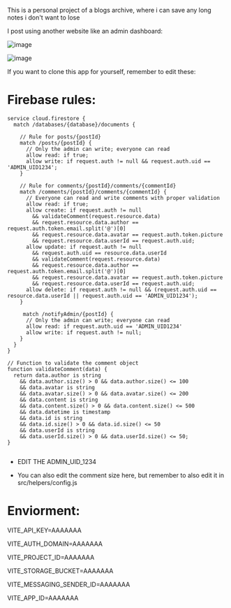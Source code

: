 This is a personal project of a blogs archive, where i can save any long notes i don't want to lose

I post using another website like an admin dashboard:

![image](https://github.com/user-attachments/assets/3808449c-88f6-4f15-a93c-a2847e5b9981)

![image](https://github.com/user-attachments/assets/a405c2aa-f546-4835-a185-bc7b43684e30)



If you want to clone this app for yourself, remember to edit these:

# Firebase rules:

```
service cloud.firestore {
  match /databases/{database}/documents {
  
    // Rule for posts/{postId}
    match /posts/{postId} {
      // Only the admin can write; everyone can read
      allow read: if true;
      allow write: if request.auth != null && request.auth.uid == 'ADMIN_UID1234';
    }

    // Rule for comments/{postId}/comments/{commentId}
    match /comments/{postId}/comments/{commentId} {
      // Everyone can read and write comments with proper validation
      allow read: if true;
      allow create: if request.auth != null 
        && validateComment(request.resource.data)
        && request.resource.data.author == request.auth.token.email.split('@')[0]
        && request.resource.data.avatar == request.auth.token.picture
        && request.resource.data.userId == request.auth.uid;
      allow update: if request.auth != null 
        && request.auth.uid == resource.data.userId 
        && validateComment(request.resource.data)
        && request.resource.data.author == request.auth.token.email.split('@')[0]
        && request.resource.data.avatar == request.auth.token.picture
        && request.resource.data.userId == request.auth.uid;
      allow delete: if request.auth != null && (request.auth.uid == resource.data.userId || request.auth.uid == 'ADMIN_UID1234');
    }
    
     match /notifyAdmin/{postId} {
      // Only the admin can write; everyone can read
      allow read: if request.auth.uid == 'ADMIN_UID1234'
      allow write: if request.auth != null;
    }
  }
}

// Function to validate the comment object
function validateComment(data) {
  return data.author is string
    && data.author.size() > 0 && data.author.size() <= 100
    && data.avatar is string
    && data.avatar.size() > 0 && data.avatar.size() <= 200
    && data.content is string
    && data.content.size() > 0 && data.content.size() <= 500
    && data.datetime is timestamp
    && data.id is string
    && data.id.size() > 0 && data.id.size() <= 50
    && data.userId is string
    && data.userId.size() > 0 && data.userId.size() <= 50;
}


```

- EDIT THE ADMIN_UID_1234

- You can also edit the comment size here, but remember to also edit it in src/helpers/config.js

# Enviorment:

VITE_API_KEY=AAAAAAA

VITE_AUTH_DOMAIN=AAAAAAA

VITE_PROJECT_ID=AAAAAAA

VITE_STORAGE_BUCKET=AAAAAAA

VITE_MESSAGING_SENDER_ID=AAAAAAA

VITE_APP_ID=AAAAAAA
